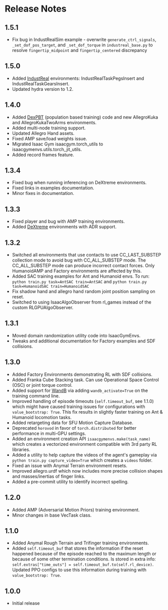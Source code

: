 Release Notes
=============

1.5.1
-----
* Fix bug in IndustRealSim example - overwrite `generate_ctrl_signals`, `_set_dof_pos_target`, and `_set_dof_torque` in `industreal_base.py` to resolve `fingertip_midpoint` and `fingertip_centered` discrepancy

1.5.0
-----

* Added [IndustReal](https://sites.google.com/nvidia.com/industreal) environments: IndustRealTaskPegsInsert and IndustRealTaskGearsInsert.
* Updated hydra version to 1.2.

1.4.0
-----

* Added [DexPBT](https://sites.google.com/view/dexpbt) (population based training) code and new AllegroKuka and AllegroKukaTwoArms environments.
* Added multi-node training support.
* Updated Allegro Hand assets.
* Fixed AMP save/load weights issue.
* Migrated Isaac Gym isaacgym.torch_utils to isaacgymenvs.utils.torch_jit_utils.
* Added record frames feature.

1.3.4
-----

* Fixed bug when running inferencing on DeXtreme environments.
* Fixed links in examples documentation.
* Minor fixes in documentation.

1.3.3
-----

* Fixed player and bug with AMP training environments.
* Added [DeXtreme](https://dextreme.org/) environments with ADR support.

1.3.2
-----

* Switched all environments that use contacts to use CC_LAST_SUBSTEP collection mode to avoid bug with CC_ALL_SUBSTEP mode. The CC_ALL_SUBSTEP mode can produce incorrect contact forces. Only HumanoidAMP and Factory environments are affected by this. 
* Added SAC training examples for Ant and Humanoid envs. To run: ``python train.py task=AntSAC train=AntSAC`` and ``python train.py task=HumanoidSAC train=HumanoidSAC``
* Fix shadow hand and allegro hand random joint position sampling on reset.
* Switched to using IsaacAlgoObserver from rl_games instead of the custom RLGPUAlgoObserver.

1.3.1
-----

* Moved domain randomization utility code into IsaacGymEnvs.
* Tweaks and additional documentation for Factory examples and SDF collisions.

1.3.0
-----

* Added Factory Environments demonstrating RL with SDF collisions.
* Added Franka Cube Stacking task. Can use Operational Space Control (OSC) or joint torque control.
* Added support for [WandB](https://wandb.ai/) via adding `wandb_activate=True` on the training command line.
* Improved handling of episode timeouts (`self.timeout_buf`, see 1.1.0) which might have caused training issues for 
configurations with `value_bootstrap: True`. This fix results in slightly faster training on Ant & Humanoid locomotion tasks.
* Added retargeting data for SFU Motion Capture Database.
* Deprecated `horovod` in favor of `torch.distributed` for better performance in multi-GPU settings.
* Added an environment creation API `isaacgymenvs.make(task_name)` which creates a vectorized environment compatible with 3rd party RL libraries. 
* Added a utility to help capture the videos of the agent's gameplay via `python train.py capture_video=True` which creates a `videos` folder.
* Fixed an issue with Anymal Terrain environment resets.
* Improved allegro.urdf which now includes more precise collision shapes and masses/inertias of finger links.
* Added a pre-commit utility to identify incorrect spelling.

1.2.0
-----

* Added AMP (Adversarial Motion Priors) training environment.
* Minor changes in base VecTask class.

1.1.0
-----

* Added Anymal Rough Terrain and Trifinger training environments.
* Added `self.timeout_buf` that stores the information if the reset happened because of the episode reached to the maximum length or because of some other termination conditions. Is stored in extra info: `self.extras["time_outs"] = self.timeout_buf.to(self.rl_device)`.  Updated PPO configs to use this information during training with `value_bootstrap: True`.

1.0.0
-----

* Initial release
